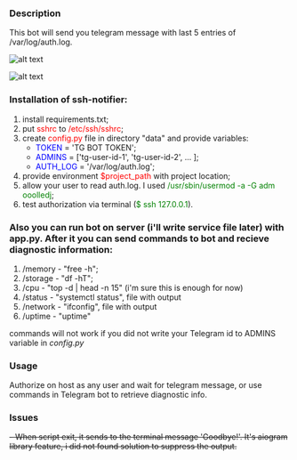 ### Description
This bot will send you telegram message with last 5 entries of /var/log/auth.log.

![alt text](https://i.ibb.co/kgVSgDg/terminal.png)

![alt text](https://i.ibb.co/sJDGwHF/tg.png)

### Installation of ssh-notifier:
1. install requirements.txt;
2. put <span style="color:red">sshrc</span> to <span style="color:red">/etc/ssh/sshrc</span>;
3. create <span style="color:red">config.py</span> file in directory "data" and provide variables:
   - <span style="color:blue">TOKEN</span> = 'TG BOT TOKEN';
   - <span style="color:blue">ADMINS</span> = ['tg-user-id-1', 'tg-user-id-2', ... ];
   - <span style="color:blue">AUTH_LOG</span> = '/var/log/auth.log';
4. provide environment <span style="color:red">$project_path</span> with project location;
5. allow your user to read auth.log. I used <span style="color:green">/usr/sbin/usermod -a -G adm ooolledj</span>;
6. test authorization via terminal (<span style="color:green">$ ssh 127.0.0.1</span>).

### Also you can run bot on server (i'll write service file later) with app.py. After it you can send commands to bot and recieve diagnostic information: ###
1. /memory - "free -h";
2. /storage - "df -hT";
3. /cpu - "top -d | head -n 15" (i'm sure this is enough for now)
4. /status - "systemctl status", file with output
5. /network - "ifconfig", file with output
6. /uptime - "uptime"

commands will not work if you did not write your Telegram id to ADMINS variable in *config.py*

### Usage

Authorize on host as any user and wait for telegram message, or use commands in Telegram bot to retrieve diagnostic info.

### Issues

~~- When script exit, it sends to the terminal message 'Goodbye!'. It's aiogram library feature, i did not found solution to suppress the output.~~
